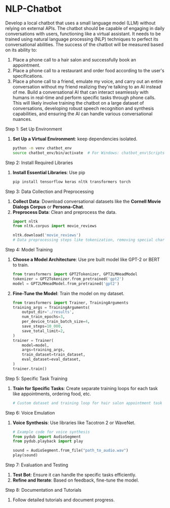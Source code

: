 # NLP-Chatbot

Develop a local chatbot that uses a small language model (LLM) without relying on external APIs. The chatbot should be capable of engaging in daily conversations with users, functioning like a virtual assistant. It needs to be trained using natural language processing (NLP) techniques to perfect its conversational abilities.
The success of the chatbot will be measured based on its ability to:
1.	Place a phone call to a hair salon and successfully book an appointment.
2.	Place a phone call to a restaurant and order food according to the user's specifications.
3.	Place a phone call to a friend, emulate my voice, and carry out an entire conversation without my friend realizing they're talking to an AI instead of me.
Build a conversational AI that can interact seamlessly with humans in real-time and perform specific tasks through phone calls. This will likely involve training the chatbot on a large dataset of conversations, developing robust speech recognition and synthesis capabilities, and ensuring the AI can handle various conversational nuances.

Step 1: Set Up Environment
1. **Set Up a Virtual Environment**: keep dependencies isolated.
   ```bash
   python -m venv chatbot_env
   source chatbot_env/bin/activate  # For Windows: chatbot_env\Scripts\activate
   ```
Step 2: Install Required Libraries
1. **Install Essential Libraries**: Use pip
   ```bash
   pip install tensorflow keras nltk transformers torch
   ```
Step 3: Data Collection and Preprocessing
1. **Collect Data**: Download conversational datasets like the **Cornell Movie Dialogs Corpus** or **Persona-Chat**.
2. **Preprocess Data**: Clean and preprocess the data.
   ```python
   import nltk
   from nltk.corpus import movie_reviews
   
   nltk.download('movie_reviews')
   # Data preprocessing steps like tokenization, removing special characters, etc.
   ```

Step 4: Model Training
1. **Choose a Model Architecture**: Use pre built model like GPT-2 or BERT to train.
   ```python
   from transformers import GPT2Tokenizer, GPT2LMHeadModel
   tokenizer = GPT2Tokenizer.from_pretrained('gpt2')
   model = GPT2LMHeadModel.from_pretrained('gpt2')
   ```
2. **Fine-Tune the Model**: Train the model on my dataset.
   ```python
   from transformers import Trainer, TrainingArguments   
   training_args = TrainingArguments(
       output_dir='./results',
       num_train_epochs=3,
       per_device_train_batch_size=4,
       save_steps=10_000,
       save_total_limit=2,
   )
   trainer = Trainer(
       model=model,
       args=training_args,
       train_dataset=train_dataset,
       eval_dataset=eval_dataset,
   )   
   trainer.train()
   ```

Step 5: Specific Task Training
1. **Train for Specific Tasks**: Create separate training loops for each task like appointments, ordering food, etc.
   ```python
   # Custom dataset and training loop for hair salon appointment task
   ```
Step 6: Voice Emulation
1. **Voice Synthesis**: Use libraries like Tacotron 2 or WaveNet.
   ```python
   # Example code for voice synthesis
   from pydub import AudioSegment
   from pydub.playback import play
   
   sound = AudioSegment.from_file("path_to_audio.wav")
   play(sound)
   ```
Step 7: Evaluation and Testing
1. **Test Bot**: Ensure it can handle the specific tasks efficiently.
2. **Refine and Iterate**: Based on feedback, fine-tune the model.

Step 8: Documentation and Tutorials
1. Follow detailed tutorials and document progress.
